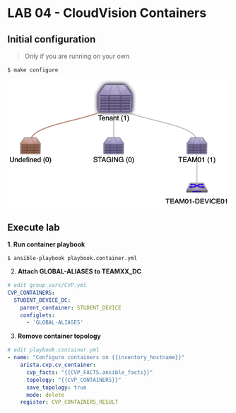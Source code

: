 # LAB 04 - CloudVision Containers

## Initial configuration

> Only if you are running on your own

```shell
$ make configure
```

![](../../imgs/lab02-topology.png)

## Execute lab

__1. Run container playbook__

```shell
$ ansible-playbook playbook.container.yml
```

2. __Attach GLOBAL-ALIASES to TEAMXX_DC__

```yaml
# edit group_vars/CVP.yml
CVP_CONTAINERS:
  STUDENT_DEVICE_DC:
    parent_container: STUDENT_DEVICE
    configlets:
      - 'GLOBAL-ALIASES'
```

3. __Remove container topology__

```yaml
# edit playbook.container.yml
- name: "Configure containers on {{inventory_hostname}}"
    arista.cvp.cv_container:
      cvp_facts: "{{CVP_FACTS.ansible_facts}}"
      topology: "{{CVP_CONTAINERS}}"
      save_topology: true
      mode: delete
    register: CVP_CONTAINERS_RESULT
```